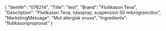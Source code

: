 {
  "ItemNr": "076214",
  "Title": "test",
  "Brand": "Flutikason Teva",
  "Description": "Flutikason Teva, nässpray, suspension 50 mikrogram/dos",
  "MarketingMessage": "Mot allergisk snuva",
  "Ingredients": "flutikasonpropionat"
}